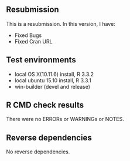 ## Resubmission

This is a resubmission. In this version, I have:

* Fixed Bugs
* Fixed Cran URL

## Test environments
* local OS X(10.11.6) install, R 3.3.2
* local ubuntu 15.10 install, R 3.3.1
* win-builder (devel and release)

## R CMD check results
There were no ERRORs or WARNINGs or NOTES.

## Reverse dependencies
No reverse dependencies.
